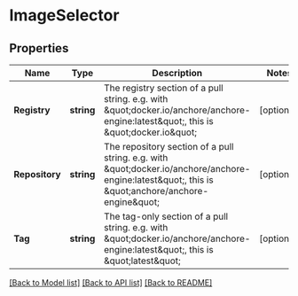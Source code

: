 # ImageSelector

## Properties
Name | Type | Description | Notes
------------ | ------------- | ------------- | -------------
**Registry** | **string** | The registry section of a pull string. e.g. with \&quot;docker.io/anchore/anchore-engine:latest\&quot;, this is \&quot;docker.io\&quot; | [optional] 
**Repository** | **string** | The repository section of a pull string. e.g. with \&quot;docker.io/anchore/anchore-engine:latest\&quot;, this is \&quot;anchore/anchore-engine\&quot; | [optional] 
**Tag** | **string** | The tag-only section of a pull string. e.g. with \&quot;docker.io/anchore/anchore-engine:latest\&quot;, this is \&quot;latest\&quot; | [optional] 

[[Back to Model list]](../README.md#documentation-for-models) [[Back to API list]](../README.md#documentation-for-api-endpoints) [[Back to README]](../README.md)


